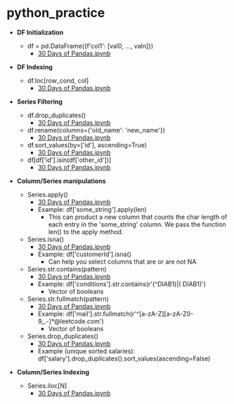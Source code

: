 # python_practice

* **DF Initialization**
  * df = pd.DataFrame({f'col1': [val0, ..., valn]})
    * [30 Days of Pandas.ipynb](https://github.com/lawgorithm/python_practice/blob/main/30_Days_of_Pandas.ipynb)

* **DF Indexing**
  * df.loc[row_cond, col]
    * [30 Days of Pandas.ipynb](https://github.com/lawgorithm/python_practice/blob/main/30_Days_of_Pandas.ipynb)

* **Series Filtering**
  * df.drop_duplicates()
    * [30 Days of Pandas.ipynb](https://github.com/lawgorithm/python_practice/blob/main/30_Days_of_Pandas.ipynb)
  * df.rename(columns={'old_name': 'new_name'})
    * [30 Days of Pandas.ipynb](https://github.com/lawgorithm/python_practice/blob/main/30_Days_of_Pandas.ipynb)
  * df.sort_values(by=['id'], ascending=True)
    * [30 Days of Pandas.ipynb](https://github.com/lawgorithm/python_practice/blob/main/30_Days_of_Pandas.ipynb)
  * df[df['id'].isin(df['other_id'])]
    * [30 Days of Pandas.ipynb](https://github.com/lawgorithm/python_practice/blob/main/30_Days_of_Pandas.ipynb)
   
* **Column/Series manipulations**
  * Series.apply()
    * [30 Days of Pandas.ipynb](https://github.com/lawgorithm/python_practice/blob/main/30_Days_of_Pandas.ipynb)
    * Example: df['some_string'].apply(len)
      * This can product a new column that counts the char length of each entry in the 'some_string' column. We pass the function len() to the apply method.
  * Series.isna()
    * [30 Days of Pandas.ipynb](https://github.com/lawgorithm/python_practice/blob/main/30_Days_of_Pandas.ipynb)
    * Example: df['customerId'].isna()
      * Can help you select columns that are or are not NA
  * Series.str.contains(pattern)
    * [30 Days of Pandas.ipynb](https://github.com/lawgorithm/python_practice/blob/main/30_Days_of_Pandas.ipynb)
    * Example: df['conditions'].str.contains(r'(^DIAB1)|( DIAB1)')
      * Vector of booleans
  * Series.str.fullmatch(pattern)
    * [30 Days of Pandas.ipynb](https://github.com/lawgorithm/python_practice/blob/main/30_Days_of_Pandas.ipynb)
    * Example: df['mail'].str.fullmatch(r'^[a-zA-Z][a-zA-Z0-9_.-]*@leetcode\.com')
      * Vector of booleans
  * Series.drop_duplicates()
    * [30 Days of Pandas.ipynb](https://github.com/lawgorithm/python_practice/blob/main/30_Days_of_Pandas.ipynb)
    * Example (unique sorted salaries): df['salary'].drop_duplicates().sort_values(ascending=False)
* **Column/Series Indexing**
  * Series.iloc[N]
    * [30 Days of Pandas.ipynb](https://github.com/lawgorithm/python_practice/blob/main/30_Days_of_Pandas.ipynb)
